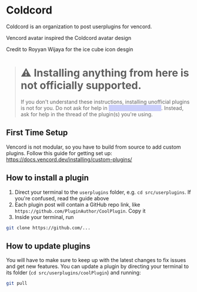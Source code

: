 # Coldcord

Coldcord is an organization to post userplugins for vencord.

Vencord avatar inspired the Coldcord avatar design

Credit to Royyan Wijaya for the ice cube icon desgin

> # ⚠️ Installing anything from here is not officially supported.
>
> If you don't understand these instructions, installing unofficial plugins is not for you.
> Do not ask for help in <a style="color:color-mix( in oklab, hsl(235 calc(1 * 86.2%) 88.6% / 1) 100%, black 0% );background:color-mix( in oklab, hsl(235 calc(1 * 85.6%) 64.7% / 0.3) 100%, hsl(0 0% 0% / 0.3) 0% );text-decoration: none;" href="https://discord.com/channels/1015060230222131221/1026515880080842772" target="_blank">🏥-vencord-support-🏥</a>.
> Instead, ask for help in the thread of the plugin(s) you're using.

## First Time Setup

Vencord is not modular, so you have to build from source to add custom plugins.
Follow this guide for getting set up: https://docs.vencord.dev/installing/custom-plugins/

## How to install a plugin

1. Direct your terminal to the `userplugins` folder, e.g. `cd src/userplugins`. If you're confused, read the guide above
2. Each plugin post will contain a GitHub repo link, like `https://github.com/PluginAuthor/CoolPlugin`. Copy it
3. Inside your terminal, run

```sh
git clone https://github.com/...
```

## How to update plugins

You will have to make sure to keep up with the latest changes to fix issues and get new features. You can update a plugin by directing your terminal to its folder (`cd src/userplugins/coolPlugin`) and running:

```sh
git pull
```

